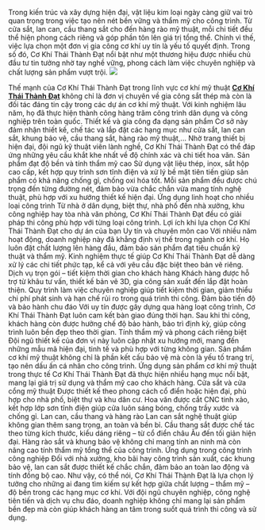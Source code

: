 Trong kiến trúc và xây dựng hiện đại, vật liệu kim loại ngày càng giữ vai trò quan trọng trong việc tạo nên nét bền vững và thẩm mỹ cho công trình. Từ cửa sắt, lan can, cầu thang sắt cho đến hàng rào mỹ thuật, mỗi chi tiết đều thể hiện phong cách riêng và góp phần tôn lên giá trị tổng thể. Chính vì thế, việc lựa chọn một đơn vị gia công cơ khí uy tín là yếu tố quyết định. Trong số đó, Cơ Khí Thái Thành Đạt nổi bật như một thương hiệu được nhiều chủ đầu tư tin tưởng nhờ tay nghề vững, phong cách làm việc chuyên nghiệp và chất lượng sản phẩm vượt trội.
![](https://g0v.hackmd.io/_uploads/H1ZNvXLDaxg.jpg)

Thế mạnh của Cơ Khí Thái Thành Đạt trong lĩnh vực cơ khí mỹ thuật
[**Cơ Khí Thái Thành Đạt**](https://cokhithaithanhdat.com/) không chỉ là đơn vị chuyên về gia công sắt thép mà còn là đối tác đáng tin cậy trong các dự án cơ khí mỹ thuật. Với kinh nghiệm lâu năm, họ đã thực hiện thành công hàng trăm công trình dân dụng và công nghiệp trên toàn quốc.
Thiết kế và gia công đa dạng sản phẩm
Cơ sở này đảm nhận thiết kế, chế tác và lắp đặt các hạng mục như cửa sắt, lan can sắt, khung bảo vệ, cầu thang sắt, hàng rào mỹ thuật,...
Nhờ trang thiết bị hiện đại, đội ngũ kỹ thuật viên lành nghề, Cơ Khí Thái Thành Đạt có thể đáp ứng những yêu cầu khắt khe nhất về độ chính xác và chi tiết hoa văn.
Sản phẩm đạt độ bền và tính thẩm mỹ cao
Sử dụng vật liệu thép, inox, sắt hộp cao cấp, kết hợp quy trình sơn tĩnh điện và xử lý bề mặt tiên tiến giúp sản phẩm có khả năng chống gỉ, chống oxi hóa tốt.
Mỗi sản phẩm đều được chú trọng đến từng đường nét, đảm bảo vừa chắc chắn vừa mang tính nghệ thuật, phù hợp với xu hướng thiết kế hiện đại.
Ứng dụng linh hoạt cho nhiều loại công trình
Từ nhà ở dân dụng, biệt thự, nhà phố đến nhà xưởng, khu công nghiệp hay tòa nhà văn phòng, Cơ Khí Thái Thành Đạt đều có giải pháp thi công phù hợp với từng loại công trình.
Lợi ích khi lựa chọn Cơ Khí Thái Thành Đạt cho dự án của bạn
Uy tín và chuyên môn cao
Với nhiều năm hoạt động, doanh nghiệp này đã khẳng định vị thế trong ngành cơ khí. Họ luôn đặt chất lượng lên hàng đầu, đảm bảo sản phẩm đạt tiêu chuẩn kỹ thuật và thẩm mỹ.
Kinh nghiệm thực tế giúp Cơ Khí Thái Thành Đạt dễ dàng xử lý các chi tiết phức tạp, kể cả với yêu cầu đặc biệt theo bản vẽ riêng.
Dịch vụ trọn gói – tiết kiệm thời gian cho khách hàng
Khách hàng được hỗ trợ từ khâu tư vấn, thiết kế bản vẽ 3D, gia công sản xuất đến lắp đặt hoàn thiện.
Quy trình làm việc chuyên nghiệp giúp tiết kiệm thời gian, giảm thiểu chi phí phát sinh và hạn chế rủi ro trong quá trình thi công.
Đảm bảo tiến độ và bảo hành chu đáo
Với uy tín được gây dựng qua hàng loạt công trình, Cơ Khí Thái Thành Đạt luôn cam kết bàn giao đúng thời hạn.
Sau khi thi công, khách hàng còn được hưởng chế độ bảo hành, bảo trì định kỳ, giúp công trình luôn bền đẹp theo thời gian.
Tính thẩm mỹ và phong cách riêng biệt
Đội ngũ thiết kế của đơn vị này luôn cập nhật xu hướng mới, mang đến những mẫu mã hiện đại, tinh tế và phù hợp với từng không gian.
Sản phẩm cơ khí mỹ thuật không chỉ là phần kết cấu bảo vệ mà còn là yếu tố trang trí, tạo nên dấu ấn cá nhân cho công trình.
Ứng dụng sản phẩm cơ khí mỹ thuật trong thực tế
Cơ Khí Thái Thành Đạt đã thực hiện nhiều hạng mục nổi bật, mang lại giá trị sử dụng và thẩm mỹ cao cho khách hàng.
Cửa sắt và cửa cổng mỹ thuật
Được thiết kế theo phong cách cổ điển hoặc hiện đại, phù hợp cho nhà phố, biệt thự và khu dân cư.
Hoa văn được cắt CNC tinh xảo, kết hợp lớp sơn tĩnh điện giúp cửa luôn sáng bóng, chống trầy xước và chống gỉ.
Lan can, cầu thang và hàng rào
Lan can sắt nghệ thuật giúp không gian thêm sang trọng, an toàn và bền bỉ.
Cầu thang sắt được chế tác theo từng kích thước, kiểu dáng riêng – từ cổ điển châu Âu đến tối giản hiện đại.
Hàng rào sắt và khung bảo vệ không chỉ mang tính an ninh mà còn nâng cao tính thẩm mỹ tổng thể của công trình.
Ứng dụng trong công trình công nghiệp
Đối với nhà xưởng, kho bãi hay công trình sản xuất, các khung bảo vệ, lan can sắt được thiết kế chắc chắn, đảm bảo an toàn lao động và tính đồng bộ cao.
Như vậy, có thể nói, Cơ Khí Thái Thành Đạt là lựa chọn lý tưởng cho những ai đang tìm kiếm sự kết hợp giữa chất lượng – thẩm mỹ – độ bền trong các hạng mục cơ khí. Với đội ngũ chuyên nghiệp, công nghệ tiên tiến và dịch vụ chu đáo, doanh nghiệp không chỉ mang lại sản phẩm bền đẹp mà còn giúp khách hàng an tâm trong suốt quá trình thi công và sử dụng. 



